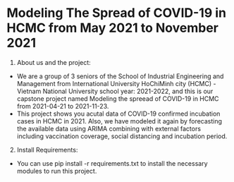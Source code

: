 # Modeling The Spread of COVID-19 in HCMC from May 2021 to November 2021

1. About us and the project:
- We are a group of 3 seniors of the School of Industrial Engineering and Management from International University HoChiMinh city (HCMC) - Vietnam National University school year: 2021-2022, and this is our capstone project named Modeling the spreead of COVID-19 in HCMC from 2021-04-21 to 2021-11-23.
- This project shows you acutal data of COVID-19 confirmed incubation cases in HCMC in 2021. Also, we have modeled it again by forecasting the available data using ARIMA combining with external factors including vaccination coverage, social distancing and incubation period.
2. Install Requirements:
- You can use pip install -r requirements.txt to install the necessary modules to run this project.
